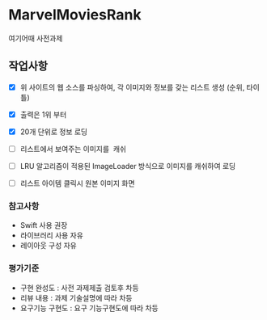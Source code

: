 # MarvelMoviesRank
여기어때 사전과제

## 작업사항

- [x] 위 사이트의 웹 소스를 파싱하여, 각 이미지와 정보를 갖는 리스트 생성 (순위, 타이틀)
- [x] 출력은 1위 부터
- [x] 20개 단위로 정보 로딩
- [ ] 리스트에서 보여주는 이미지를  캐쉬
- [ ] LRU 알고리즘이 적용된 ImageLoader 방식으로 이미지를 캐쉬하여 로딩
- [ ] 리스트 아이템 클릭시 원본 이미지 화면


### 참고사항
- Swift 사용 권장
- 라이브러리 사용 자유
- 레이아웃 구성 자유

### 평가기준
- 구현 완성도 : 사전 과제제출 검토후 차등
- 리뷰 내용 : 과제 기술설명에 따라 차등
- 요구기능 구현도 : 요구 기능구현도에 따라 차등  
